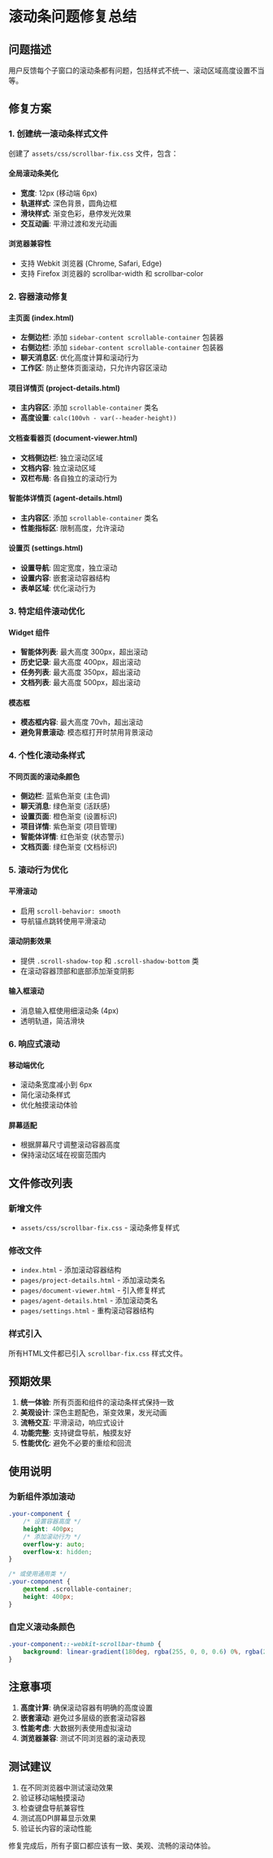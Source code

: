 # 滚动条问题修复总结

## 问题描述
用户反馈每个子窗口的滚动条都有问题，包括样式不统一、滚动区域高度设置不当等。

## 修复方案

### 1. 创建统一滚动条样式文件
创建了 `assets/css/scrollbar-fix.css` 文件，包含：

#### 全局滚动条美化
- **宽度**: 12px (移动端 6px)
- **轨道样式**: 深色背景，圆角边框
- **滑块样式**: 渐变色彩，悬停发光效果
- **交互动画**: 平滑过渡和发光动画

#### 浏览器兼容性
- 支持 Webkit 浏览器 (Chrome, Safari, Edge)
- 支持 Firefox 浏览器的 scrollbar-width 和 scrollbar-color

### 2. 容器滚动修复

#### 主页面 (index.html)
- **左侧边栏**: 添加 `sidebar-content scrollable-container` 包装器
- **右侧边栏**: 添加 `sidebar-content scrollable-container` 包装器
- **聊天消息区**: 优化高度计算和滚动行为
- **工作区**: 防止整体页面滚动，只允许内容区滚动

#### 项目详情页 (project-details.html)
- **主内容区**: 添加 `scrollable-container` 类名
- **高度设置**: `calc(100vh - var(--header-height))`

#### 文档查看器页 (document-viewer.html)
- **文档侧边栏**: 独立滚动区域
- **文档内容**: 独立滚动区域
- **双栏布局**: 各自独立的滚动行为

#### 智能体详情页 (agent-details.html)
- **主内容区**: 添加 `scrollable-container` 类名
- **性能指标区**: 限制高度，允许滚动

#### 设置页 (settings.html)
- **设置导航**: 固定宽度，独立滚动
- **设置内容**: 嵌套滚动容器结构
- **表单区域**: 优化滚动行为

### 3. 特定组件滚动优化

#### Widget 组件
- **智能体列表**: 最大高度 300px，超出滚动
- **历史记录**: 最大高度 400px，超出滚动
- **任务列表**: 最大高度 350px，超出滚动
- **文档列表**: 最大高度 500px，超出滚动

#### 模态框
- **模态框内容**: 最大高度 70vh，超出滚动
- **避免背景滚动**: 模态框打开时禁用背景滚动

### 4. 个性化滚动条样式

#### 不同页面的滚动条颜色
- **侧边栏**: 蓝紫色渐变 (主色调)
- **聊天消息**: 绿色渐变 (活跃感)
- **设置页面**: 橙色渐变 (设置标识)
- **项目详情**: 紫色渐变 (项目管理)
- **智能体详情**: 红色渐变 (状态警示)
- **文档页面**: 绿色渐变 (文档标识)

### 5. 滚动行为优化

#### 平滑滚动
- 启用 `scroll-behavior: smooth`
- 导航锚点跳转使用平滑滚动

#### 滚动阴影效果
- 提供 `.scroll-shadow-top` 和 `.scroll-shadow-bottom` 类
- 在滚动容器顶部和底部添加渐变阴影

#### 输入框滚动
- 消息输入框使用细滚动条 (4px)
- 透明轨道，简洁滑块

### 6. 响应式滚动

#### 移动端优化
- 滚动条宽度减小到 6px
- 简化滚动条样式
- 优化触摸滚动体验

#### 屏幕适配
- 根据屏幕尺寸调整滚动容器高度
- 保持滚动区域在视窗范围内

## 文件修改列表

### 新增文件
- `assets/css/scrollbar-fix.css` - 滚动条修复样式

### 修改文件
- `index.html` - 添加滚动容器结构
- `pages/project-details.html` - 添加滚动类名
- `pages/document-viewer.html` - 引入修复样式
- `pages/agent-details.html` - 添加滚动类名
- `pages/settings.html` - 重构滚动容器结构

### 样式引入
所有HTML文件都已引入 `scrollbar-fix.css` 样式文件。

## 预期效果

1. **统一体验**: 所有页面和组件的滚动条样式保持一致
2. **美观设计**: 深色主题配色，渐变效果，发光动画
3. **流畅交互**: 平滑滚动，响应式设计
4. **功能完整**: 支持键盘导航，触摸友好
5. **性能优化**: 避免不必要的重绘和回流

## 使用说明

### 为新组件添加滚动
```css
.your-component {
    /* 设置容器高度 */
    height: 400px;
    /* 添加滚动行为 */
    overflow-y: auto;
    overflow-x: hidden;
}

/* 或使用通用类 */
.your-component {
    @extend .scrollable-container;
    height: 400px;
}
```

### 自定义滚动条颜色
```css
.your-component::-webkit-scrollbar-thumb {
    background: linear-gradient(180deg, rgba(255, 0, 0, 0.6) 0%, rgba(255, 0, 0, 0.3) 100%);
}
```

## 注意事项

1. **高度计算**: 确保滚动容器有明确的高度设置
2. **嵌套滚动**: 避免过多层级的嵌套滚动容器
3. **性能考虑**: 大数据列表使用虚拟滚动
4. **浏览器兼容**: 测试不同浏览器的滚动表现

## 测试建议

1. 在不同浏览器中测试滚动效果
2. 验证移动端触摸滚动
3. 检查键盘导航兼容性
4. 测试高DPI屏幕显示效果
5. 验证长内容的滚动性能

修复完成后，所有子窗口都应该有一致、美观、流畅的滚动体验。